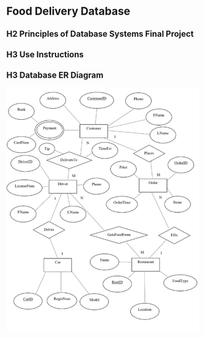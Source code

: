 # Food Delivery Database
## H2 Principles of Database Systems Final Project

## H3 Use Instructions

## H3 Database ER Diagram
![alt text](https://github.com/liamtw22/delivery_database/blob/master/2020-04-01.png "ER DIagram")



